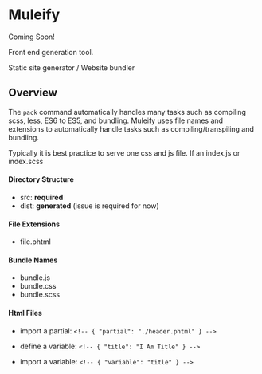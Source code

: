 # Muleify #
Coming Soon!

Front end generation tool.

Static site generator / Website bundler


## Overview ##
The `pack` command automatically handles many tasks such as compiling scss, less, ES6 to ES5, and bundling. Muleify uses file names and extensions to automatically handle tasks such as compiling/transpiling and bundling.


Typically it is best practice to serve one css and js file. If an index.js or index.scss


#### Directory Structure ####
- src: **required**
- dist: **generated** (issue is required for now)


#### File Extensions ####
- file.phtml

#### Bundle Names ####
- bundle.js
- bundle.css
- bundle.scss


#### Html Files ####
- import a partial: `<!-- { "partial": "./header.phtml" } -->`

- define a variable: `<!-- { "title": "I Am Title" } -->`

- import a variable: `<!-- { "variable": "title" } -->`

